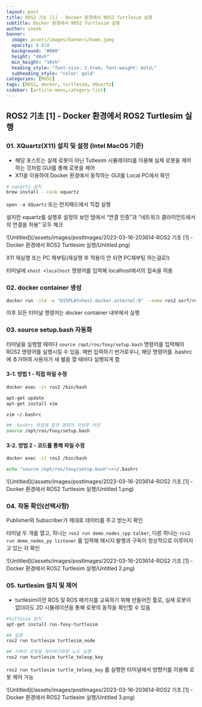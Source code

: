 ```yaml
---
layout: post
title: ROS2 기초 [1] - Docker 환경에서 ROS2 Turtlesim 실행
subtitle: Docker 환경에서 ROS2 Turtlesim 실행
author: useok
banner:
  image: assets/images/banners/home.jpeg
  opacity: 0.618
  background: "#000"
  height: "40vh"
  min_height: "10vh"
  heading_style: "font-size: 2.5rem; font-weight: bold;"
  subheading_style: "color: gold"
categories: [ROS2]
tags: [ROS2, docker, turtlesim, XQuartz]
sidebar: [article-menu,category-list] 
---
```

## ROS2 기초 [1] - Docker 환경에서 ROS2 Turtlesim 실행

### 01. XQuartz(X11) 설치 및 설정 (Intel MacOS 기준)

- 해당 포스트는 실제 로봇이 아닌 Tutlesim 시뮬레이터를 이용해 실제 로봇을 제어하는 것처럼 GUI를 통해 로봇을 제어
- X11을 이용하여 Docker 환경에서 동작하는 GUI를 Local PC에서 확인

```bash
# xquartz 설치
brew install --cask xquartz
```

`open -a XQuartz` 또는 런치패드에서 직접 실행

설치한 xquartz를 실행후 설정의 보안 탭에서 “연결 인증”과 “네트워크 클라이언트에서의 연결을 허용” 모두 체크

![Untitled](/assets/images/postImages/2023-03-16-203614-ROS2 기초 [1] - Docker 환경에서 ROS2 Turtlesim 실행/Untitled.png)

X11 재실행 또는 PC 재부팅(재실행 후 적용이 안 되면 PC재부팅 하는걸로!)

터미널에 `xhost +localhost` 명령어를 입력해 localhost에서의 접속을 허용

### 02. docker container 생성

```bash
docker run -itd -e "DISPLAY=host.docker.internal:0" --name ros2 osrf/ros:foxy-desktop
```

이후 모든 터미널 명령어는 docker container 내부에서 실행

### 03. source setup.bash 자동화

터미널을 실행할 때마다 `source /opt/ros/foxy/setup.bash` 명령어를 입력해야 ROS2 명령어를 실행시킬 수 있음. 매번 입력하기 번거로우니, 해당 명령어를 .bashrc 에 추가하여 사용자가 새 쉘을 열 때마다 실행되게 함

#### 3-1. 방법 1 - 직접 파일 수정

```bash
docker exec -it ros2 /bin/bash

apt-get update
apt-get install vim

vim ~/.bashrc

## .bashrc 파일에 밑의 명령어 작성후 저장
source /opt/ros/foxy/setup.bash
```

#### 3-2. 방법 2 - 코드를 통해 파일 수정

```bash
docker exec -it ros2 /bin/bash

echo "source /opt/ros/foxy/setup.bash">>~/.bashrc
```

![Untitled](/assets/images/postImages/2023-03-16-203614-ROS2 기초 [1] - Docker 환경에서 ROS2 Turtlesim 실행/Untitled 1.png)

### 04. 작동 확인(선택사항)

Publisher와 Subscriber가 제대로 데이터를 주고 받는지 확인

터미널 두 개를 열고, 하나는 `ros2 run demo_nodes_cpp talker`, 다른 하나는 `ros2 run demo_nodes_py listener` 를 입력해 메시지 발행과 구독이 정상적으로 이루어지고 있는 지 확인

![Untitled](/assets/images/postImages/2023-03-16-203614-ROS2 기초 [1] - Docker 환경에서 ROS2 Turtlesim 실행/Untitled 2.png)

### 05. turtlesim 설치 및 제어

- turtlesim이란 ROS 및 ROS 패키지를 교육하기 위해 만들어진 툴로, 실제 로봇이 없더라도 2D 시뮬레이션을 통해 로봇의 동작을 확인할 수 있음

```bash
#tutlesim 설치
apt-get install ros-foxy-turtlesim

## 실행
ros2 run turtlesim turtlesim_node

## 거북이 로봇을 제어하기위한 노드 실행 
ros2 run turtlesim turtle_teleop_key
```

`ros2 run turtlesim turtle_teleop_key` 를 실행한 터미널에서 방향키를 이용해 로봇 제어 가능

![Untitled](/assets/images/postImages/2023-03-16-203614-ROS2 기초 [1] - Docker 환경에서 ROS2 Turtlesim 실행/Untitled 3.png)